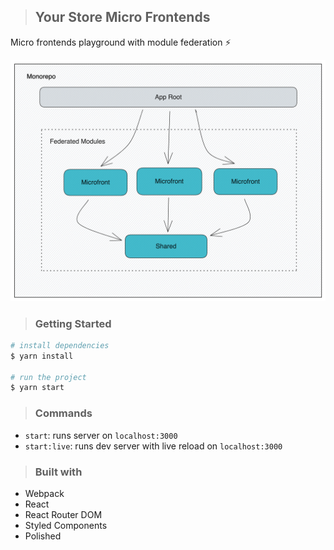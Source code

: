 > ## Your Store Micro Frontends

Micro frontends playground with module federation ⚡

<img src="./docs/architecture.png">

> ### Getting Started

```sh
# install dependencies
$ yarn install

# run the project
$ yarn start
```

> ### Commands

- `start`: runs server on `localhost:3000`
- `start:live`: runs dev server with live reload on `localhost:3000`

> ### Built with

- Webpack
- React
- React Router DOM
- Styled Components
- Polished
